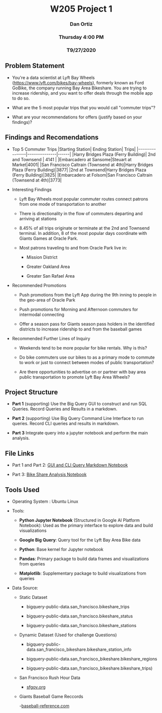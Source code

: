 <center> <h1> W205 Project 1 </h1></center>
<center> <h3> Dan Ortiz </h3></center>
<center> <h3>Thursday 4:00 PM </h3></center>
<center> <h3>T9/27/2020 </h3></center>

## Problem Statement

- You're a data scientist at Lyft Bay Wheels (https://www.lyft.com/bikes/bay-wheels), formerly known as Ford GoBike, the
  company running Bay Area Bikeshare. You are trying to increase ridership, and you want to offer deals through the mobile app to do so. 

- What are the 5 most popular trips that you would call "commuter trips"? 
  
- What are your recommendations for offers (justify based on your findings)?

## Findings and Recomendations

   - Top 5 Commuter Trips
      |Starting Station| Ending Station| Trips|
      |----------------|---------------|------|
      |Harry Bridges Plaza (Ferry Building)| 2nd and Townsend | 4141 |
      |Embarcadero at Sansome|Steuart at Market|4001|
      |San Francisco Caltrain (Townsend at 4th)|Harry Bridges Plaza (Ferry Building)|3877|
      |2nd at Townsend|Harry Bridges Plaza (Ferry Building)|3825|
      |Embarcadero at Folsom|San Francisco Caltrain (Townsend at 4th)|3773|
      
   - Interesting Findings
      - Lyft Bay Wheels most popular commuter routes connect patrons from one mode of transportation to another
      
      - There is directionality in the flow of commuters departing and arriving at stations
      
      - 8.45% of all trips originate or terminate at the 2nd and Townsend terminal. In addition, 8 of the most popular days coordinate with Giants Games at Oracle Park.
      
      - Most patrons traveling to and from Oracle Park live in:
      
         - Mission District
         
         - Greater Oakland Area
         
         - Greater San Rafael Area
 
   - Recommended Promotions
   
      - Push promotions from the Lyft App during the 9th inning to people in the geo-area of Oracle Park
      
      - Push promotions for Morning and Afternoon commuters for intermodal connecting
      
      - Offer a season pass for Giants season pass holders in the identified districts to increase ridership to and from the baseball games
      
   
   - Recommended Further Lines of Inquiry
   
      - Weekends tend to be more popular for bike rentals. Why is this?
      
      - Do bike commuters use our bikes to as a primary mode to commute to work or just to connect between modes of public transportation?
      
      - Are there opportunities to advertise on or partner with bay area public transportation to promote Lyft Bay Area Wheels?

      
## Project Structure

   - **Part 1** (supporting) Use the Big Query GUI to construct and run SQL Queries. Record Queries and Results in a markdown. 
   
   - **Part 2** (supporting) Use Big Query Command Line Interface to run queries. Record CLI queries and results in markdown.
   
   - **Part 3** Integrate query into a jupyter notebook and perform the main analysis.
   
   
## File Links

   - Part 1 and Part 2: [GUI and CLI Query Markdown Notebook](dortiz_project_1.ipynb)
   
   - Part 3: [Bike Share Analysis Notebook](dortiz_project_1_part_3.ipynb)
   


## Tools Used

   - Operating System : Ubuntu Linux
   
   - Tools:
      - **Python Jupyter Notebook** (Structured in Google AI Platform Notebook): Used as the primary interface to explore data and build visualizations
      
      - **Google Big Query**: Query tool for the Lyft Bay Area Bike data
      
      - **Python**: Base kernel for Jupyter notebook
      
      - **Pandas**: Primary package to build data frames and visualizations from queries
      
      - **Matplotlib**: Supplementary package to build visualizations from queries
   
   - Data Source:
      - Static Dataset
      
         - bigquery-public-data.san_francisco.bikeshare_trips
         
         - bigquery-public-data.san_francisco.bikeshare_status
         
         - bigquery-public-data.san_francisco.bikeshare_stations
         
      - Dynamic Dataset (Used for challenge Questions)
      
         - bigquery-public-data.san_francisco_bikeshare.bikeshare_station_info
         
         - bigquery-public-data.san_francisco_bikeshare.bikeshare_regions
         
         - bigquery-public-data.san_francisco_bikeshare.bikeshare_trips)
         
      - San Francisco Rush Hour Data 
      
         - [sfgov.org](https://sfgov.org/scorecards/transportation/congestion)
         
      - Giants Baseball Game Reccords
      
         -[baseball-reference.com](https://www.baseball-reference.com)